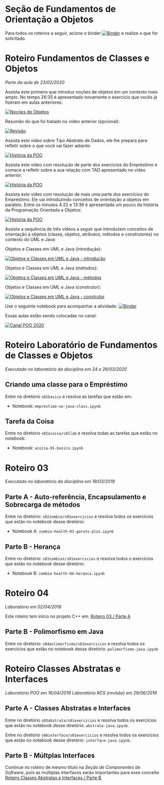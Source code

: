 # Seção de Fundamentos de Orientação a Objetos

Para todos os roteiros a seguir, acione o binder [![Binder](https://mybinder.org/badge_logo.svg)](https://mybinder.org/v2/gh/santanche/java2learn.git/v1.0.5?urlpath=lab) e realize o que for solicitado.

# Roteiro Fundamentos de Classes e Objetos

*Parte da aula de 23/02/2020*

Assista este primeiro que introduz noções de objetos em um contexto mais amplo. No tempo 26:35 é apresentado novamente o exercício que vocês já fizeram em aulas anteriores:

[![Noções de Objetos](http://img.youtube.com/vi/heFIk524VUM/0.jpg)](https://youtu.be/heFIk524VUM)

Resumão do que foi tratado no vídeo anterior (opcional):

[![Revisão](http://img.youtube.com/vi/vCaDt0Uz33M/0.jpg)](https://youtu.be/vCaDt0Uz33M)

Assista este vídeo sobre Tipo Abstrato de Dados, ele lhe prepara para refletir sobre o que você vai fazer adiante:

[![História da POO](http://img.youtube.com/vi/1t-1AnE8dBE/0.jpg)](https://youtu.be/1t-1AnE8dBE)

Assista este vídeo com resolução de parte dos exercícios do Empréstimo e comece a refletir sobre a sua relação com TAD apresentado no vídeo anterior:

[![História da POO](http://img.youtube.com/vi/7Gy6fKWhS3s/0.jpg)](https://youtu.be/7Gy6fKWhS3s)

Assista este vídeo com resolução de mais uma parte dos exercícios do Empréstimo. Ele vai introduzindo conceitos de orientação a objetos em paralelo. Entre os minutos 4:22 e 13:36 é apresentada um pouco da história da Programação Orientada a Objetos:

[![História da POO](http://img.youtube.com/vi/xw6RitSC3CA/0.jpg)](https://youtu.be/xw6RitSC3CA)

Assista a sequência de três vídeos a seguir que introduzem conceitos de orientação a objetos (classe, objetos, atributos, métodos e construtores) no contexto do UML e Java:

Objetos e Classes em UML e Java (introdução):

[![Objetos e Classes em UML e Java - introdução](http://img.youtube.com/vi/4eTc12y7ARk/0.jpg)](https://youtu.be/4eTc12y7ARk)

Objetos e Classes em UML e Java (métodos):

[![Objetos e Classes em UML e Java - métodos](http://img.youtube.com/vi/66PaoPsV0RQ/0.jpg)](https://youtu.be/66PaoPsV0RQ)

Objetos e Classes em UML e Java (construtor):

[![Objetos e Classes em UML e Java - construtor](http://img.youtube.com/vi/0NLxdxbs5S0/0.jpg)](https://youtu.be/0NLxdxbs5S0)

Use o seguinte notebook para acompanhar a atividade:
[![Binder](https://mybinder.org/badge_logo.svg)](https://mybinder.org/v2/gh/santanche/java2learn/v1.0.1?filepath=notebooks%2Fpt%2Fc02oo%2Fs01basico%2Fclasse-objeto-basico.ipynb?urlpath=lab)

Essas aulas estão sendo colocadas no canal:

[![Canal POO 2020](http://img.youtube.com/vi/heFIk524VUM/0.jpg)](https://www.youtube.com/playlist?list=PL3JRjVnXiTBbKQsuMm_rnu31AK8RAy0yO)

# Roteiro Laboratório de Fundamentos de Classes e Objetos

*Executado no laboratório da disciplina em 24 e 26/03/2020*

## Criando uma classe para o Empréstimo

Entre no diretório `s01basico` e resolva as tarefas que estão em:
* Notebook: `emprestimo-oo-java-class.ipynb`

## Tarefa da Coisa

Entre no diretório `s02acoisa/s01lab` e resolva todas as tarefas que estão no notebook:
  * Notebook: `acoisa-01-basico.ipynb`
 
# Roteiro 03
*Executado no laboratório da disciplina em 19/03/2019*

## Parte A - Auto-referência, Encapsulamento e Sobrecarga de métodos

Entre no diretório: `s02zombie/s01exercicios` e resolva todos os exercícios que estão no notebook desse diretório:
* Notebook A: `zombie-health-03-garoto-plus.ipynb`

## Parte B - Herança

Entre no diretório: `s03zombies/s01exercicios` e resolva todos o exercícios que estão no notebook desse diretório:
* Notebook B: `zombie-health-04-heranca.ipynb`

# Roteiro 04
*Laboratório em 02/04/2019*

Este roteiro tem início no projeto C++ em: [Roteiro 03 / Parte A](https://github.com/santanche/c2learn/tree/master/notebook/pt/c51oo)

## Parte B - Polimorfismo em Java

Entre no diretório: `s04polimorfismo/s01exercicios` e resolva todos os exercícios que estão no notebook desse diretório: `polimorfismo-java.ipynb`

# Roteiro Classes Abstratas e Interfaces
*Laboratório POO em 16/04/2019*
*Laboratório RCS (revisão) em 29/06/2019*

## Parte A - Classes Abstratas e Interfaces

Entre no diretório `s05abstrata/s01exercicios` e resolva todos os exercícios que estão no notebook desse diretório: `abstrata-java.ipynb`.

Entre no diretório `s06interface/s01exercicios` e resolva todos os exercícios que estão no notebook desse diretório: `interface-java.ipynb`.

## Parte B - Múltplas Interfaces

Continue no roteiro de mesmo título na *Seção de Componentes de Software*, pois as múltiplas interfaces serão importantes para esse conceito [Roteiro Classes Abstratas e Interfaces / Parte B](../c04components/).